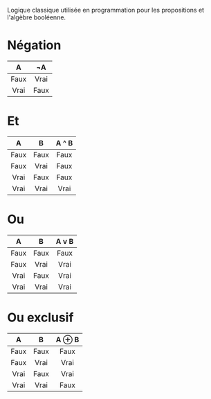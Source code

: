 Logique classique utilisée en programmation pour les propositions et l'algèbre booléenne.

# Négation

| A | ¬A |
|:-:|:--:|
| Faux | Vrai  |
| Vrai | Faux  |

# Et

| A | B |A ^ B|
|:-:|:-:|:---:|
| Faux | Faux |  Faux  |
| Faux | Vrai |  Faux  |
| Vrai | Faux |  Faux  |
| Vrai | Vrai |  Vrai  |

# Ou

| A | B |A v B|
|:-:|:-:|:---:|
| Faux | Faux |  Faux  |
| Faux | Vrai |  Vrai  |
| Vrai | Faux |  Vrai  |
| Vrai | Vrai |  Vrai  |

# Ou exclusif

| A | B |A ⊕ B|
|:-:|:-:|:----:|
| Faux | Faux |  Faux   |
| Faux | Vrai |  Vrai   |
| Vrai | Faux |  Vrai   |
| Vrai | Vrai |  Faux   |
